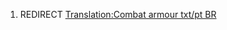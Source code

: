 1.  REDIRECT [Translation:Combat armour txt/pt
    BR](Translation:Combat_armour_txt/pt_BR "wikilink")